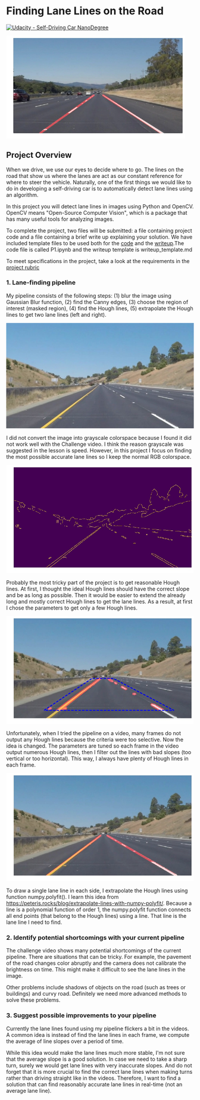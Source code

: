 # **Finding Lane Lines on the Road**
[![Udacity - Self-Driving Car NanoDegree](https://s3.amazonaws.com/udacity-sdc/github/shield-carnd.svg)](http://www.udacity.com/drive)

<img src="test_images_output/solidWhiteRight.jpg" width="480" alt="Combined Image" />

Project Overview
---

When we drive, we use our eyes to decide where to go.  The lines on the road that show us where the lanes are act as our constant reference for where to steer the vehicle.  Naturally, one of the first things we would like to do in developing a self-driving car is to automatically detect lane lines using an algorithm.

In this project you will detect lane lines in images using Python and OpenCV.  OpenCV means "Open-Source Computer Vision", which is a package that has many useful tools for analyzing images.

To complete the project, two files will be submitted: a file containing project code and a file containing a brief write up explaining your solution. We have included template files to be used both for the [code](https://github.com/udacity/CarND-LaneLines-P1/blob/master/P1.ipynb) and the [writeup](https://github.com/udacity/CarND-LaneLines-P1/blob/master/writeup_template.md).The code file is called P1.ipynb and the writeup template is writeup_template.md

To meet specifications in the project, take a look at the requirements in the [project rubric](https://review.udacity.com/#!/rubrics/322/view)

[//]: # (Image References)

[image1]: ./examples/grayscale.jpg "Grayscale"

### 1. Lane-finding pipeline

My pipeline consists of the following steps: (1) blur the image using Gaussian Blur function, (2) find the Canny edges, (3) choose the region of interest (masked region), (4) find the Hough lines, (5) extrapolate the Hough lines to get two lane lines (left and right).

<!--
[original image](./test_images/whiteCarLaneSwitch.jpg)
-->

<img src="./test_images/whiteCarLaneSwitch.jpg" alt="original image" style="width: 720px;"/>

I did not convert the image into grayscale colorspace because I found it did not work well with the Challenge video. I think the reason grayscale was suggested in the lesson is speed. However, in this project I focus on finding the most possible accurate lane lines so I keep the normal RGB colorspace.

![Canny edges](./test_images_output/whiteCarLaneSwitch_canny.jpg)

Probably the most tricky part of the project is to get reasonable Hough lines. At first, I thought the ideal Hough lines should have the correct slope and be as long as possible. Then it would be easier to extend the already long and mostly correct Hough lines to get the lane lines. As a result, at first I chose the parameters to get only a few Hough lines.

![Hough lines](./test_images_output/whiteCarLaneSwitch_hough.jpg)

Unfortunately, when I tried the pipeline on a video, many frames do not output any Hough lines because the criteria were too selective. Now the idea is changed. The parameters are tuned so each frame in the video output numerous Hough lines, then I filter out the lines with bad slopes (too vertical or too horizontal). This way, I always have plenty of Hough lines in each frame.

![Extrapolated lines](./test_images_output/whiteCarLaneSwitch.jpg)

To draw a single lane line in each side, I extrapolate the Hough lines using function numpy.polyfit(). I learn this idea from https://peteris.rocks/blog/extrapolate-lines-with-numpy-polyfit/. Because a line is a polynomial function of order 1, the numpy.polyfit function connects all end points (that belong to the Hough lines) using a line. That line is the lane line I need to find.



### 2. Identify potential shortcomings with your current pipeline

The challenge video shows many potential shortcomings of the current pipeline. There are situations that can be tricky. For example, the pavement of the road changes color abruptly and the camera does not calibrate the brightness on time. This might make it difficult to see the lane lines in the image.

Other problems include shadows of objects on the road (such as trees or buildings) and curvy road. Definitely we need more advanced methods to solve these problems.


### 3. Suggest possible improvements to your pipeline

Currently the lane lines found using my pipeline flickers a bit in the videos. A common idea is instead of find the lane lines in each frame, we compute the average of line slopes over a period of time.

While this idea would make the lane lines much more stable, I'm not sure that the average slope is a good solution. In case we need to take a sharp turn, surely we would get lane lines with very inaccurate slopes. And do not forget that it is more crucial to find the correct lane lines when making turns rather than driving straight like in the videos. Therefore, I want to find a solution that can find reasonably accurate lane lines in real-time (not an average lane line).
